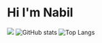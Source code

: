 # Hi I'm Nabil 
![](https://visitor-badge.laobi.icu/badge?page_id=mohhamednabil.mohhamednabil)
![GitHub stats](https://github-readme-stats.vercel.app/api?username=mohhamednabil&show_icons=true&theme=tokyonight)
![Top Langs](https://github-readme-stats.vercel.app/api/top-langs/?username=mohhamednabil&theme=tokyonight)
